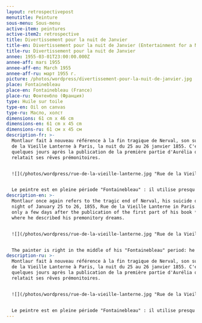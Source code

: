```yaml
---
layout: retrospectivepost
menutitle: Peinture
sous-menu: Sous-menu
active-item: peintures
active-item2: retrospective
title: Divertissement pour la nuit de Janvier
title-en: Divertissement pour la nuit de Janvier (Entertainment for a Night of January)
title-ru: Divertissement pour la nuit de Janvier
annee: 1955-03-01T23:00:00.000Z
annee-aff: mars 1955
annee-aff-en: March 1955
annee-aff-ru: март 1955 г.
picture: /photos/wordpress/divertissement-pour-la-nuit-de-janvier.jpg
place: Fontainebleau
place-en: Fontainebleau (France)
place-ru: Фонтенбло (Франция)
type: Huile sur toile
type-en: Oil on canvas
type-ru: Масло, холст
dimensions: 61 cm x 46 cm
dimensions-en: 61 cm x 45 cm
dimensions-ru: 61 см x 45 см
description-fr: >-
  Montlaur fait à nouveau référence à la fin tragique de Nerval, son suicide Rue
  de la Vieille Lanterne à Paris, la nuit du 25 au 26 janvier 1855. C'était
  quelques jours après la publication de la première partie d'Aurélia où il
  relatait ses rêves prémonitoires.


  ![](/photos/wordpress/rue-de-la-vieille-lanterne.jpg "Rue de la Vieille-Lanterne (Paris) - ©Brown University Library / Public domain")


  Le peintre est en pleine période "Fontainebleau" : il utilise presqu'exclusivement le couteau à palette et joue sur les superpositions des couches de couleurs différentes en grattant celles-ci. Les formes de couleurs vives semblent emprisonnées dans un monde noir d'encre.
description-en: >-
  Montlaur once again refers to the tragic end of Nerval, his suicide on the
  night of January 25 to 26, 1855, Rue de la Vieille Lanterne in Paris. It was
  only a few days after the publication of the first part of his book *Aurélia*
  where he described his premonitory dreams.


  ![](/photos/wordpress/rue-de-la-vieille-lanterne.jpg "Rue de la Vieille-Lanterne (Paris) - ©Brown University Library / Public domain")


  The painter is right in the middle of his "Fontainebleau" period: he uses almost exclusively the palette knife and plays on the superimpositions of layers of different colors by scratching them. The brightly colored shapes seem trapped in an ink-black world.
description-ru: >-
  Montlaur fait à nouveau référence à la fin tragique de Nerval, son suicide Rue
  de la Vieille Lanterne à Paris, la nuit du 25 au 26 janvier 1855. C'était
  quelques jours après la publication de la première partie d'Aurélia où il
  relatait ses rêves prémonitoires.


  ![](/photos/wordpress/rue-de-la-vieille-lanterne.jpg "Rue de la Vieille-Lanterne (Paris) - ©Brown University Library / Public domain")


  Le peintre est en pleine période "Fontainebleau" : il utilise presqu'exclusivement le couteau à palette et joue sur les superpositions des couches de couleurs différentes en grattant celles-ci. Les formes de couleurs vives semblent emprisonnées dans un monde noir d'encre.
---
```

